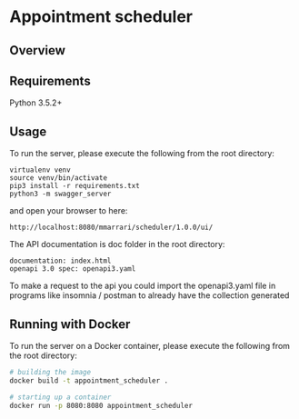 # Appointment scheduler

## Overview


## Requirements
Python 3.5.2+

## Usage
To run the server, please execute the following from the root directory:

```
virtualenv venv
source venv/bin/activate
pip3 install -r requirements.txt
python3 -m swagger_server
```

and open your browser to here:

```
http://localhost:8080/mmarrari/scheduler/1.0.0/ui/
```

The API documentation is doc folder in the root directory:

```
documentation: index.html
openapi 3.0 spec: openapi3.yaml
```
To make a request to the api you could import the openapi3.yaml file in programs like insomnia / postman to already have the collection generated

## Running with Docker

To run the server on a Docker container, please execute the following from the root directory:

```bash
# building the image
docker build -t appointment_scheduler .

# starting up a container
docker run -p 8080:8080 appointment_scheduler
```